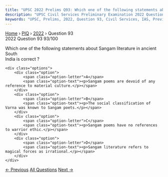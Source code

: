 ```yaml
---
title: "UPSC 2022 Prelims Q93: Which one of the following statements about Sangam literatur..."
description: "UPSC Civil Services Preliminary Examination 2022 Question 93 with options and answer"
keywords: "UPSC, Prelims, 2022, Question 93, Civil Services, IAS, Previous Year Questions"
---
```


<nav class="breadcrumb">
    <a href="../../">Home</a>
    <span>›</span>
    <a href="../">PIQ</a>
    <span>›</span>
    <a href="./">2022</a>
    <span>›</span>
    <span>Question 93</span>
</nav>

<div class="question-header">
    <div class="question-meta">
        <span class="year-badge">2022</span>
        <span class="question-number">Question 93</span>
        <span class="progress">93/100</span>
    </div>
    <div class="progress-bar">
        <div class="progress-fill" style="width: 93.0%"></div>
    </div>
</div>

<div class="question-content">
    <div class="question-text">
        <p>Which one of the following statements about Sangam literature in ancient South<br />
India is correct ?</p>
    </div>
    
    <div class="options">
        <div class="option">
            <span class="option-letter">A</span>
            <span class="option-text"><p>Sangam poems are devoid of any reference to material culture.</p></span>
        </div>
        <div class="option">
            <span class="option-letter">B</span>
            <span class="option-text"><p>The social classification of Varna was known to Sangam poets.</p></span>
        </div>
        <div class="option">
            <span class="option-letter">C</span>
            <span class="option-text"><p>Sangam poems have no references to warrior ethic.</p></span>
        </div>
        <div class="option">
            <span class="option-letter">D</span>
            <span class="option-text"><p>Sangam literature refers to magical forces as irrational.</p></span>
        </div>
    </div>
</div>

<div class="question-nav">
    <a href="../q092-consider-the-following-pairs-_king_-_dynasty_-1-na/" class="nav-btn prev">← Previous</a>
    <a href="../" class="nav-btn center">All Questions</a>
    <a href="../q094-yogavasistha-was-translated-into-persian-by-nizamu/" class="nav-btn next">Next →</a>
</div>

